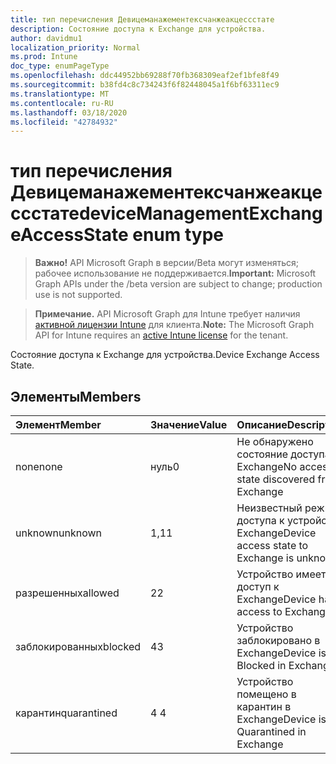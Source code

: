 ```yaml
---
title: тип перечисления Девицеманажементексчанжеакцессстате
description: Состояние доступа к Exchange для устройства.
author: davidmu1
localization_priority: Normal
ms.prod: Intune
doc_type: enumPageType
ms.openlocfilehash: ddc44952bb69288f70fb368309eaf2ef1bfe8f49
ms.sourcegitcommit: b38fd4c8c734243f6f82448045a1f6bf63311ec9
ms.translationtype: MT
ms.contentlocale: ru-RU
ms.lasthandoff: 03/18/2020
ms.locfileid: "42784932"
---
```

# <a name="devicemanagementexchangeaccessstate-enum-type"></a><span data-ttu-id="cda2c-103">тип перечисления Девицеманажементексчанжеакцессстате</span><span class="sxs-lookup"><span data-stu-id="cda2c-103">deviceManagementExchangeAccessState enum type</span></span>

> <span data-ttu-id="cda2c-104">**Важно!** API Microsoft Graph в версии/Beta могут изменяться; рабочее использование не поддерживается.</span><span class="sxs-lookup"><span data-stu-id="cda2c-104">**Important:** Microsoft Graph APIs under the /beta version are subject to change; production use is not supported.</span></span>

> <span data-ttu-id="cda2c-105">**Примечание.** API Microsoft Graph для Intune требует наличия [активной лицензии Intune](https://go.microsoft.com/fwlink/?linkid=839381) для клиента.</span><span class="sxs-lookup"><span data-stu-id="cda2c-105">**Note:** The Microsoft Graph API for Intune requires an [active Intune license](https://go.microsoft.com/fwlink/?linkid=839381) for the tenant.</span></span>

<span data-ttu-id="cda2c-106">Состояние доступа к Exchange для устройства.</span><span class="sxs-lookup"><span data-stu-id="cda2c-106">Device Exchange Access State.</span></span>

## <a name="members"></a><span data-ttu-id="cda2c-107">Элементы</span><span class="sxs-lookup"><span data-stu-id="cda2c-107">Members</span></span>
|<span data-ttu-id="cda2c-108">Элемент</span><span class="sxs-lookup"><span data-stu-id="cda2c-108">Member</span></span>|<span data-ttu-id="cda2c-109">Значение</span><span class="sxs-lookup"><span data-stu-id="cda2c-109">Value</span></span>|<span data-ttu-id="cda2c-110">Описание</span><span class="sxs-lookup"><span data-stu-id="cda2c-110">Description</span></span>|
|:---|:---|:---|
|<span data-ttu-id="cda2c-111">none</span><span class="sxs-lookup"><span data-stu-id="cda2c-111">none</span></span>|<span data-ttu-id="cda2c-112">нуль</span><span class="sxs-lookup"><span data-stu-id="cda2c-112">0</span></span>|<span data-ttu-id="cda2c-113">Не обнаружено состояние доступа в Exchange</span><span class="sxs-lookup"><span data-stu-id="cda2c-113">No access state discovered from Exchange</span></span>|
|<span data-ttu-id="cda2c-114">unknown</span><span class="sxs-lookup"><span data-stu-id="cda2c-114">unknown</span></span>|<span data-ttu-id="cda2c-115">1,1</span><span class="sxs-lookup"><span data-stu-id="cda2c-115">1</span></span>|<span data-ttu-id="cda2c-116">Неизвестный режим доступа к устройству Exchange</span><span class="sxs-lookup"><span data-stu-id="cda2c-116">Device access state to Exchange is unknown</span></span>|
|<span data-ttu-id="cda2c-117">разрешенных</span><span class="sxs-lookup"><span data-stu-id="cda2c-117">allowed</span></span>|<span data-ttu-id="cda2c-118">2</span><span class="sxs-lookup"><span data-stu-id="cda2c-118">2</span></span>|<span data-ttu-id="cda2c-119">Устройство имеет доступ к Exchange</span><span class="sxs-lookup"><span data-stu-id="cda2c-119">Device has access to Exchange</span></span>|
|<span data-ttu-id="cda2c-120">заблокированных</span><span class="sxs-lookup"><span data-stu-id="cda2c-120">blocked</span></span>|<span data-ttu-id="cda2c-121">4</span><span class="sxs-lookup"><span data-stu-id="cda2c-121">3</span></span>|<span data-ttu-id="cda2c-122">Устройство заблокировано в Exchange</span><span class="sxs-lookup"><span data-stu-id="cda2c-122">Device is Blocked in Exchange</span></span>|
|<span data-ttu-id="cda2c-123">карантин</span><span class="sxs-lookup"><span data-stu-id="cda2c-123">quarantined</span></span>|<span data-ttu-id="cda2c-124">4 </span><span class="sxs-lookup"><span data-stu-id="cda2c-124">4</span></span>|<span data-ttu-id="cda2c-125">Устройство помещено в карантин в Exchange</span><span class="sxs-lookup"><span data-stu-id="cda2c-125">Device is Quarantined in Exchange</span></span>|



